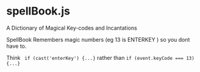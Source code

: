 # spellBook.js
A Dictionary of Magical Key-codes and Incantations 


SpellBook Remembers magic numbers (eg  13 is ENTERKEY ) so you dont have to. 


Think `` if (cast('enterKey') {...}`` rather than ``if (event.keyCode === 13) {...}``
